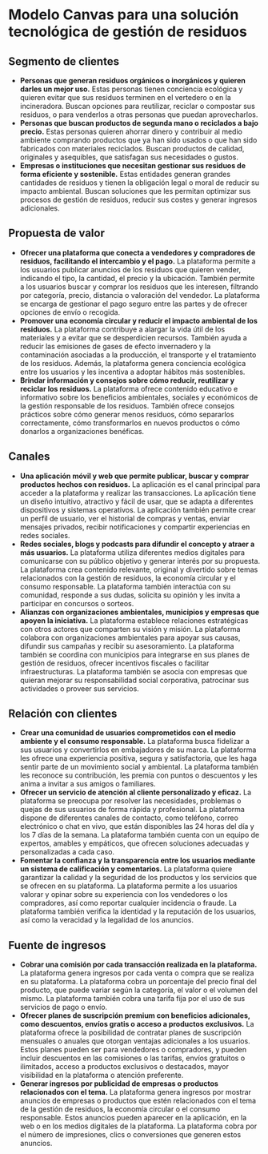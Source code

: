 # Modelo Canvas para una solución tecnológica de gestión de residuos

## Segmento de clientes

- **Personas que generan residuos orgánicos o inorgánicos y quieren darles un mejor uso.** Estas personas tienen conciencia ecológica y quieren evitar que sus residuos terminen en el vertedero o en la incineradora. Buscan opciones para reutilizar, reciclar o compostar sus residuos, o para venderlos a otras personas que puedan aprovecharlos.
- **Personas que buscan productos de segunda mano o reciclados a bajo precio.** Estas personas quieren ahorrar dinero y contribuir al medio ambiente comprando productos que ya han sido usados o que han sido fabricados con materiales reciclados. Buscan productos de calidad, originales y asequibles, que satisfagan sus necesidades o gustos.
- **Empresas o instituciones que necesitan gestionar sus residuos de forma eficiente y sostenible.** Estas entidades generan grandes cantidades de residuos y tienen la obligación legal o moral de reducir su impacto ambiental. Buscan soluciones que les permitan optimizar sus procesos de gestión de residuos, reducir sus costes y generar ingresos adicionales.

## Propuesta de valor

- **Ofrecer una plataforma que conecta a vendedores y compradores de residuos, facilitando el intercambio y el pago.** La plataforma permite a los usuarios publicar anuncios de los residuos que quieren vender, indicando el tipo, la cantidad, el precio y la ubicación. También permite a los usuarios buscar y comprar los residuos que les interesen, filtrando por categoría, precio, distancia o valoración del vendedor. La plataforma se encarga de gestionar el pago seguro entre las partes y de ofrecer opciones de envío o recogida.
- **Promover una economía circular y reducir el impacto ambiental de los residuos.** La plataforma contribuye a alargar la vida útil de los materiales y a evitar que se desperdicien recursos. También ayuda a reducir las emisiones de gases de efecto invernadero y la contaminación asociadas a la producción, el transporte y el tratamiento de los residuos. Además, la plataforma genera conciencia ecológica entre los usuarios y les incentiva a adoptar hábitos más sostenibles.
- **Brindar información y consejos sobre cómo reducir, reutilizar y reciclar los residuos.** La plataforma ofrece contenido educativo e informativo sobre los beneficios ambientales, sociales y económicos de la gestión responsable de los residuos. También ofrece consejos prácticos sobre cómo generar menos residuos, cómo separarlos correctamente, cómo transformarlos en nuevos productos o cómo donarlos a organizaciones benéficas.

## Canales

- **Una aplicación móvil y web que permite publicar, buscar y comprar productos hechos con residuos.** La aplicación es el canal principal para acceder a la plataforma y realizar las transacciones. La aplicación tiene un diseño intuitivo, atractivo y fácil de usar, que se adapta a diferentes dispositivos y sistemas operativos. La aplicación también permite crear un perfil de usuario, ver el historial de compras y ventas, enviar mensajes privados, recibir notificaciones y compartir experiencias en redes sociales.
- **Redes sociales, blogs y podcasts para difundir el concepto y atraer a más usuarios.** La plataforma utiliza diferentes medios digitales para comunicarse con su público objetivo y generar interés por su propuesta. La plataforma crea contenido relevante, original y divertido sobre temas relacionados con la gestión de residuos, la economía circular y el consumo responsable. La plataforma también interactúa con su comunidad, responde a sus dudas, solicita su opinión y les invita a participar en concursos o sorteos.
- **Alianzas con organizaciones ambientales, municipios y empresas que apoyen la iniciativa.** La plataforma establece relaciones estratégicas con otros actores que comparten su visión y misión. La plataforma colabora con organizaciones ambientales para apoyar sus causas, difundir sus campañas y recibir su asesoramiento. La plataforma también se coordina con municipios para integrarse en sus planes de gestión de residuos, ofrecer incentivos fiscales o facilitar infraestructuras. La plataforma también se asocia con empresas que quieran mejorar su responsabilidad social corporativa, patrocinar sus actividades o proveer sus servicios.

## Relación con clientes

- **Crear una comunidad de usuarios comprometidos con el medio ambiente y el consumo responsable.** La plataforma busca fidelizar a sus usuarios y convertirlos en embajadores de su marca. La plataforma les ofrece una experiencia positiva, segura y satisfactoria, que les haga sentir parte de un movimiento social y ambiental. La plataforma también les reconoce su contribución, les premia con puntos o descuentos y les anima a invitar a sus amigos o familiares.
- **Ofrecer un servicio de atención al cliente personalizado y eficaz.** La plataforma se preocupa por resolver las necesidades, problemas o quejas de sus usuarios de forma rápida y profesional. La plataforma dispone de diferentes canales de contacto, como teléfono, correo electrónico o chat en vivo, que están disponibles las 24 horas del día y los 7 días de la semana. La plataforma también cuenta con un equipo de expertos, amables y empáticos, que ofrecen soluciones adecuadas y personalizadas a cada caso.
- **Fomentar la confianza y la transparencia entre los usuarios mediante un sistema de calificación y comentarios.** La plataforma quiere garantizar la calidad y la seguridad de los productos y los servicios que se ofrecen en su plataforma. La plataforma permite a los usuarios valorar y opinar sobre su experiencia con los vendedores o los compradores, así como reportar cualquier incidencia o fraude. La plataforma también verifica la identidad y la reputación de los usuarios, así como la veracidad y la legalidad de los anuncios.

## Fuente de ingresos

- **Cobrar una comisión por cada transacción realizada en la plataforma.** La plataforma genera ingresos por cada venta o compra que se realiza en su plataforma. La plataforma cobra un porcentaje del precio final del producto, que puede variar según la categoría, el valor o el volumen del mismo. La plataforma también cobra una tarifa fija por el uso de sus servicios de pago o envío.
- **Ofrecer planes de suscripción premium con beneficios adicionales, como descuentos, envíos gratis o acceso a productos exclusivos.** La plataforma ofrece la posibilidad de contratar planes de suscripción mensuales o anuales que otorgan ventajas adicionales a los usuarios. Estos planes pueden ser para vendedores o compradores, y pueden incluir descuentos en las comisiones o las tarifas, envíos gratuitos o ilimitados, acceso a productos exclusivos o destacados, mayor visibilidad en la plataforma o atención preferente.
- **Generar ingresos por publicidad de empresas o productos relacionados con el tema.** La plataforma genera ingresos por mostrar anuncios de empresas o productos que estén relacionados con el tema de la gestión de residuos, la economía circular o el consumo responsable. Estos anuncios pueden aparecer en la aplicación, en la web o en los medios digitales de la plataforma. La plataforma cobra por el número de impresiones, clics o conversiones que generen estos anuncios.
